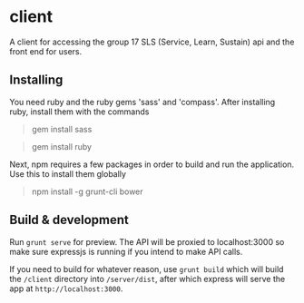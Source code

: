 # client

A client for accessing the group 17 SLS (Service, Learn, Sustain) api and the front end for users.

## Installing

You need ruby and the ruby gems 'sass' and 'compass'.  After installing ruby, install them with the commands
> gem install sass

> gem install ruby

Next, npm requires a few packages in order to build and run the application.  Use this to install them globally
>npm install -g grunt-cli bower

## Build & development

Run `grunt serve` for preview.  The API will be proxied to localhost:3000 so make sure expressjs is running if you intend to make API calls.

If you need to build for whatever reason, use `grunt build` which will build the `/client` directory into `/server/dist`, after which express will serve the app at `http://localhost:3000`.


